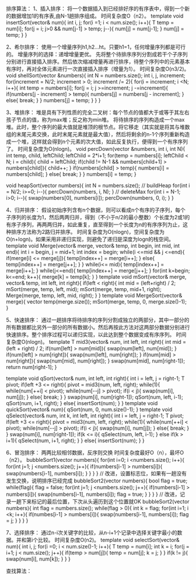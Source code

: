 排序算法：
1、插入排序：
将一个数据插入到已经排好序的有序表中，得到一个新的数据增加1的有序表,由N-1趟排序组成。
时间复杂度O（n2）。
template<class T>
void insertSort(vector<T>& num){
    int i, j;
    for(i =1; i < num.size(); i++){
        T temp = num[i];
        for(j = i; j>0 && num[j-1] > temp; j--){
            num[j] = num[j-1];
        }
        num[j] = temp;
    }
}

2、希尔排序：
使用一个增量序列h1,h2...ht。只要h1=1，任何增量序列都是可行的。
增量序列的选择：递增增量更优。
先将整个待排序序列分割成若干个子序列分别进行直接插入排序。然后依次缩减增量再进行排序，待整个序列中的元素基本有序时，再对全体元素进行一次直接插入排序（增量为1）。
时间复杂度O(n3/2)。
void shellSort(vector<int> &numbers){
    int N = numbers.size();
    int i, j, increment;
    for(increment = N/2; increment > 0; increment /= 2){
        for(i = increment; i <N; i++){
            int temp = numbers[i];
            for(j = i; j >=increment; j -=increment){
                if(numbers[j - increment] > temp){
                    numbers[j] = numbers[j - increment];
                }
                else{
                    break;
                }
            }
            numbers[j] = temp;
        }
    }
}

3、堆排序：
堆是具有下列性质的完全二叉树：每个节点的值都大于或等于其左右孩子节点的值，称为max堆；反之称为min堆。
将待排序的序列构造成一个max堆。此时，整个序列的最大值就是堆顶的根节点。将它移走（其实就是将其与堆数组的末尾元素交换，此时末尾元素就是最大值），然后将剩余的n-1个序列重新构造成一个堆，这样就会得到n个元素的次大值，如此反复执行，便得到一个有序序列了。
时间复杂度为O(nlogn)。
void percDown(vector<int> &numbers, int i, int N){
    int temp, child, leftChild;
    leftChild = 2*i+1;
    for(temp = numbers[i]; leftChild < N; i = child){
        child = leftChild;
        if(child != N-1 && numbers[child+1] > numbers[child]){
            child++;
        }
        if(numbers[child] > temp){
            numbers[i] = numbers[child];
        }
        else{
            break;
        }
    }
    numbers[i] = temp;
}

void heapSort(vector<int> numbers){
    int N = numbers.size();
    // buildHeap
    for(int i = N/2; i>=0; i--){
        percDown(numbers, i, N);
    }
    // deleteMax
    for(int i = N-1; i>0; i--){
        swap(numbers[0], numbers[i]);
        percDown(numbers, 0, i);
    }
}

4、归并排序：
假设初始序列含有n个数据，则可以看成n个有序的子序列，每个子序列的长度为1，然后两两归并，得到（不小于n/2的最小整数）个长度为2或1的有序子序列，再两两归并，如此重复，直至得到一个长度为n的有序序列为止，这种排序方法称为2路归并排序。
时间复杂度为O(nlogn)，空间复杂度为O(n+logn)。如果采用非递归实现，则避免了递归是深度为logn的栈空间。
template<class T>
void Merge(vector<T>& merge, vector<T>& temp, int begin, int mid, int end){
    int i = begin, j = mid+1;
    int index = begin;
    while(i <=mid && j <=end){
        if(merge[i] <= merge[j]){
            temp[index++] = merge[i++];
        }
        else{
            temp[index++] = merge[j++];
        }
    }
    while(i<= mid){
        temp[index++] = merge[i++];
    }
    while(j<=end){
        temp[index++] = merge[j++];
    }
    for(int k=begin; k<=end; k++){
        merge[k] = temp[k];
    }
}
template<class T>
void mSort(vector<T>& merge, vector<T>& temp, int left, int right){
    if(left < right){
        int mid = (left+right) / 2;
        mSort(merge, temp, left, mid);
        mSort(merge, temp, mid+1, right);
        Merge(merge, temp, left, mid, right);
    }
}
template<class T>
void MergeSort(vector<T>& merge){
    vector<T> temp(merge.size());
    mSort(merge, temp, 0, merge.size()-1);
}

5、快速排序：
通过一趟排序将待排序的序列分割成独立的两部分，其中一部分的所有数据都比另外一部分的所有数据小。然后再按此方法对这两部分数据分别进行快速排序。整个排序过程可以递归实现，以此达到整个数据变成有序序列。
时间复杂度O(nlogn)。
template<class T>
T mid3(vector<T>& num, int left, int right){
    int mid = (left + right) / 2;
    if(num[left] > num[mid]){
        swap(num[left], num[mid]);
    }
    if(num[left] > num[right]){
        swap(num[left], num[right]);
    }
    if(num[mid] > num[right]){
        swap(num[mid], num[right]);
    }
    swap(num[mid], num[right-1]);
    return num[right-1];
}

template<class T>
void qSort(vector<T>& num, int left, int right){
    int i = left, j = right-1;
    T pivot;
    if(left +3 <= right){
        pivot = mid3(num, left, right);
        while(1){
            while(num[++i] < pivot);
            while(num[--j] > pivot);
            if(i < j){
                swap(num[i], num[j]);
            }
            else{
                break;
            }
        }
        swap(num[i], num[right-1]);
        qSort(num, left, i-1);
        qSort(num, i+1, right);
    }
    else{
        insertSort(num);
    }
}
template<class T>
void quickSort(vector<T>& num){
    qSort(num, 0, num.size()-1);
}
template<class T>
void qSelect(vector<T>& num, int k, int left, int right){
    int i = left, j = right-1;
    T pivot;
    if(left +3 <= right){
        pivot = mid3(num, left, right);
        while(1){
            while(num[++i] < pivot);
            while(num[--j] > pivot);
            if(i < j){
                swap(num[i], num[j]);
            }
            else{
                break;
            }
        }
        swap(num[i], num[right-1]);
        if(k <= i){
            qSelect(num, left, i-1);
        }
        else if(k > i+1){
            qSelect(num, i+1, right);
        }
    }
    else{
        insertSort(num);
    }
}

6、冒泡排序：
两两比较相邻数据，反序则交换
时间复杂度最好O（n），最坏O（n2）。
bubbleSort1(vector<int> numbers){
    for(int i=0; i <numbers.size(); i++){
        for(int j=1; j <numbers.size(); j++){
            if(numbers[i-1] > numbers[i]){
                swap(numbers[i-1], numbers[i]);
            }
        }
    }
}
// 改进，设置标志位，如果有一趟没有发生交换，说明排序已经完成
bubbleSort2(vector<int> numbers){
    bool flag = true;
    while(flag){
        flag = false; 
        for(int j=1; j <numbers.size(); j++){
            if(numbers[i-1] > numbers[i]){
                swap(numbers[i-1], numbers[i]);
                flag = true;
            }
        }
    }
}
// 改进，记录一趟下来标记的最后位置，下次从头遍历到这个位置就OK
bubbleSort2(vector<int> numbers){
    int flag = numbers.size();
    while(flag > 0){
        int k = flag;
        for(int i=1; i <k; i++){
            if(numbes[i-1] > numbers[i]){
                swap(numbers[i-1], numbers[i]);
                flag = j;
            }
        }
    }
}

7、选择排序：
通过n-i次关键字的比较，从n-i+1个记录中选择关键字最小的数据。并和第i个比较。
时间复杂度O(n2)。
template<class T>
void selectSort(vector<T>& num){
    int i, j;
    for(i =0; i < num.size()-1; i++){
        T temp = num[i];
        int k = i;
        for(j = i+1; j < num.size(); j++){
            if(temp > num[j]){
                temp = num[j];
                k = j;
            }
        }
        if(k != j){
            swap(num[i], num[k]);
        }
    }
}

查找算法：
